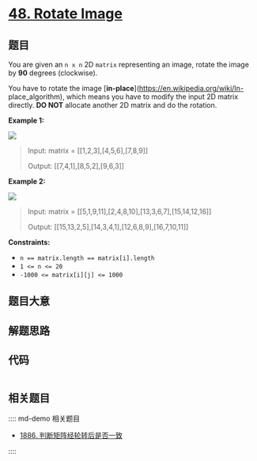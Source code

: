# [48. Rotate Image](https://leetcode.com/problems/rotate-image/)

## 题目

You are given an `n x n` 2D `matrix` representing an image, rotate the image
by **90** degrees (clockwise).

You have to rotate the image [**in-place**](https://en.wikipedia.org/wiki/In-
place_algorithm), which means you have to modify the input 2D matrix directly.
**DO NOT** allocate another 2D matrix and do the rotation.



**Example 1:**

![](https://assets.leetcode.com/uploads/2020/08/28/mat1.jpg)

> Input: matrix = [[1,2,3],[4,5,6],[7,8,9]]
> 
> Output: [[7,4,1],[8,5,2],[9,6,3]]

**Example 2:**

![](https://assets.leetcode.com/uploads/2020/08/28/mat2.jpg)

> Input: matrix = [[5,1,9,11],[2,4,8,10],[13,3,6,7],[15,14,12,16]]
> 
> Output: [[15,13,2,5],[14,3,4,1],[12,6,8,9],[16,7,10,11]]

**Constraints:**

  * `n == matrix.length == matrix[i].length`
  * `1 <= n <= 20`
  * `-1000 <= matrix[i][j] <= 1000`


## 题目大意

## 解题思路

## 代码

```javascript

```

## 相关题目

:::: md-demo 相关题目
- [1886. 判断矩阵经轮转后是否一致](https://leetcode.com/problems/determine-whether-matrix-can-be-obtained-by-rotation)

::::
